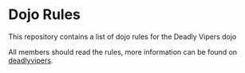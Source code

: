 Dojo Rules
==========

This repository contains a list of dojo rules for the Deadly Vipers dojo

All members should read the rules, more information can be found on [deadlyvipers](https://github.com/deadlyvipers).

